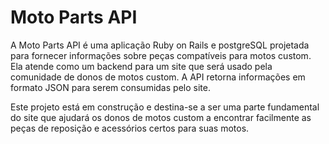 # Moto Parts API

A Moto Parts API é uma aplicação Ruby on Rails e postgreSQL projetada para fornecer informações sobre peças compatíveis para motos custom. Ela atende como um backend para um site que será usado pela comunidade de donos de motos custom. A API retorna informações em formato JSON para serem consumidas pelo site.

Este projeto está em construção e destina-se a ser uma parte fundamental do site que ajudará os donos de motos custom a encontrar facilmente as peças de reposição e acessórios certos para suas motos.
